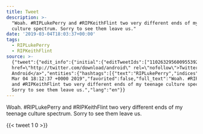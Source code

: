 ```yaml
---
title: Tweet
description: >-
  "Woah. #RIPLukePerry and #RIPKeithFlint two very different ends of my teenage
  culture spectrum. Sorry to see them leave us."
date: '2019-03-04T18:03:37+00:00'
tags:
  - RIPLukePerry
  - RIPKeithFlint
source: >-
  {"tweet":{"edit_info":{"initial":{"editTweetIds":["1102632956009553927"],"editableUntil":"2019-03-04T19:12:37.299Z","editsRemaining":"5","isEditEligible":true}},"retweeted":false,"source":"<a
  href=\"http://twitter.com/download/android\" rel=\"nofollow\">Twitter for
  Android</a>","entities":{"hashtags":[{"text":"RIPLukePerry","indices":["6","19"]},{"text":"RIPKeithFlint","indices":["24","38"]}],"symbols":[],"user_mentions":[],"urls":[]},"display_text_range":["0","122"],"favorite_count":"1","id_str":"1102632956009553927","truncated":false,"retweet_count":"0","id":"1102632956009553927","created_at":"Mon
  Mar 04 18:12:37 +0000 2019","favorited":false,"full_text":"Woah. #RIPLukePerry
  and #RIPKeithFlint two very different ends of my teenage culture spectrum.
  Sorry to see them leave us.","lang":"en"}}
---
```

Woah. #RIPLukePerry and #RIPKeithFlint two very different ends of my teenage culture spectrum. Sorry to see them leave us.
    
{{< tweet 1 0 >}}
    
